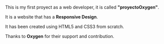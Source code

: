 This is my first proyect as a web developer, it is called **"proyectoOxygen"**.
            
It is a website that has a **Responsive Design**.

It has been created using HTML5 and CSS3 from scratch.

Thanks to **Oxygen** for their support and contribution.
